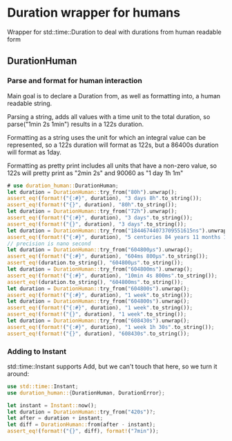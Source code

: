 # Duration wrapper for humans
Wrapper for std::time::Duration to deal with durations from human readable form

## DurationHuman

### Parse and format for human interaction
Main goal is to declare a Duration from, as well as formatting into, a human readable string.

Parsing a string, adds all values with a time unit to the total duration, so parse("1min 2s 1min")
results in a 122s duration.

Formatting as a string uses the unit for which an integral value can be represented, so
a 122s duration will format as 122s, but a 86400s duration will format as 1day.

Formatting as pretty print includes all units that have a non-zero value,
so 122s will pretty print as "2min 2s" and 90060 as "1 day 1h 1m"

```rust
# use duration_human::DurationHuman;
let duration = DurationHuman::try_from("80h").unwrap();
assert_eq!(format!("{:#}", duration), "3 days 8h".to_string());
assert_eq!(format!("{}", duration), "80h".to_string());
let duration = DurationHuman::try_from("72h").unwrap();
assert_eq!(format!("{:#}", duration), "3 days".to_string());
assert_eq!(format!("{}", duration), "3 days".to_string());
let duration = DurationHuman::try_from("18446744073709551615ns").unwrap();
assert_eq!(format!("{:#}", duration), "5 centuries 84 years 11 months 1 week 6 days 23h 34min 33s 709ms 551μs 615ns".to_string());
// precision is nano second
let duration = DurationHuman::try_from("604800μs").unwrap();
assert_eq!(format!("{:#}", duration), "604ms 800μs".to_string());
assert_eq!(duration.to_string(), "604800μs".to_string());
let duration = DurationHuman::try_from("604800ms").unwrap();
assert_eq!(format!("{:#}", duration), "10min 4s 800ms".to_string());
assert_eq!(duration.to_string(), "604800ms".to_string());
let duration = DurationHuman::try_from("604800s").unwrap();
assert_eq!(format!("{:#}", duration), "1 week".to_string());
let duration = DurationHuman::try_from("604800s").unwrap();
assert_eq!(format!("{:#}", duration), "1 week".to_string());
assert_eq!(format!("{}", duration), "1 week".to_string());
let duration = DurationHuman::try_from("608430s").unwrap();
assert_eq!(format!("{:#}", duration), "1 week 1h 30s".to_string());
assert_eq!(format!("{}", duration), "608430s".to_string());
```

### Adding to Instant
std::time::Instant supports Add<Duration>, but we can't touch that here,
so we turn it around:
```rust
use std::time::Instant;
use duration_human::{DurationHuman, DurationError};

let instant = Instant::now();
let duration = DurationHuman::try_from("420s")?;
let after = duration + instant;
let diff = DurationHuman::from(after - instant);
assert_eq!(format!("{}", diff), format!("7min"));
```